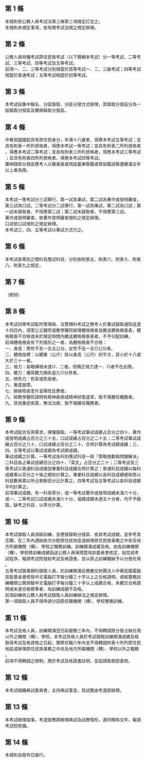 第 1 條
-------
本規則依公務人員考試法第三條第三項規定訂定之。  
本規則未規定事項，依有關考試法規之規定辦理。

第 2 條
-------
公務人員特種考試原住民族考試（以下簡稱本考試）分一等考試、二等考  
試、三等考試、四等考試及五等考試。  
前項一、二、三等考試分別相當於高等考試一、二、三級考試；四等考試  
相當於普通考試；五等考試相當於初等考試。

第 3 條
-------
本考試採集中報名、分區錄取、分區分發方式辦理，其錄取分發區分為一  
般錄取分發區及蘭嶼錄取分發區。

第 4 條
-------
中華民國國民具有原住民身分，年滿十八歲者，得應本考試五等考試；並  
具有附表一所列資格者，得應本考試一等考試；並具有附表二所列資格者  
，得應本考試二等考試；並具有附表三所列資格者，得應本考試三等考試  
；並具有附表四所列資格者，得應本考試四等考試。  
蘭嶼錄取分發區應考人以雅美族或現設臺東縣籍或曾設籍該縣連續滿五年  
以上者為限。

第 5 條
-------
本考試一等考試分三試舉行，第一試為筆試，第二試為著作或發明審查，  
第三試為口試。二等考試分二試舉行，第一試為筆試，第二試為口試；第  
一試未錄取者，不得應第二試；第二試未錄取者，不得應第三試。  
著作或發明審查，依著作發明審查規則之規定辦理。  
口試依口試規則之規定辦理。  
本考試三、四、五等考試以筆試方式行之。

第 6 條
-------
本考試各等別之類科及應試科目，分別依附表五、附表六、附表七、附表  
八、附表九之規定。

第 7 條
-------
（刪除）

第 8 條
-------
本考試四等考試監所管理員、法警類科考試之應考人於筆試錄取通知送達  
十四日內，須至公立醫院或教學醫院辦理體格檢查並繳送體格檢查表，體  
格檢查不合格或未於規定時間內繳送體格檢查表者，不予分配訓練。  
前項體格檢查有下列情形之一者，為體格檢查不合格：  
一、身高：男性不及一五五公分，女性不及一五○公分者。  
二、體格指標：以體重（公斤）除以身高（公尺）的平方，其小於十八或  
    大於三十一者。  
三、視力：各眼祼視未達○．二者。但矯正視力達一．○者不在此限。  
四、聽力：優耳聽力損失逾九○分貝者。  
五、辨色力：色盲或色弱者。  
六、重度肢障。  
七、肺結核痰塗片呈陽性反應者。  
八、經教學醫院證明有精神疾病或精神狀態違常，致不堪勝任職務者。  
九、其他重症疾患，無法治癒，致不堪勝任職務者。

第 9 條
-------
本考試配合任用需求，擇優錄取。一等考試筆試成績占百分之四十，著作  
或發明成績占百分之三十五，口試成績占百分之二十五；二等考試筆試成  
績占百分之八十，口試成績占百分之二十，合併計算為考試總成績；三、  
四、五等考試以筆試成績為考試總成績。  
筆試成績之計算，一等考試各科別應試科目一與「策略規劃與問題解決」  
二科目各占筆試成績百分之四十，「英文」占百分之二十；二等考試及三  
等考試以普通科目成績加專業科目成績合併計算之；普通科目成績以每科  
成績乘以百分之十後之總和計算之，專業科目成績以各科目成績總和除以  
科目數再乘以所占剩餘百分比計算之。四等考試及五等考試以各科目成績  
平均計算之。  
前項筆試成績，有一科為零分，或一等考試著作或發明成績未滿六十分，  
或一、二等考試口試成績未滿六十分，或總成績未達五十分者，均不予錄  
取。缺考之科目，以零分計算。

第 10 條
--------
本考試錄取人員須經訓練，並應按錄取分發區、依其考試成績，並參考其  
志願，在二年內遇缺依次分配原住民地區或辦理原住民族事務之中央及地  
方所屬機關（構）、學校之職務訓練。訓練期滿成績及格，由各訓練機關  
（構）、學校將訓練成績函送公務人員保障暨培訓委員會核定，始完成考  
試程序，報請考試院發給考試及格證書，並以原占訓練職缺予以分發任用  
。  
五等考試錄事類科錄取人員，於訓練期滿前應繳交財團法人中華民國電腦  
技能基金會核發中文電腦打字每分鐘三十字以上之合格證明，或經實務訓  
練機關公開測驗中文電腦打字每分鐘三十字以上成績合格，未繳交合格證  
明或未達合格標準者，為訓練成績不及格。  
前項訓練依公務人員考試錄取人員訓練辦法之規定辦理。  
第一項錄取人員不得申請分回原任職機關（構）、學校實務訓練。

第 11 條
--------
本考試及格人員，訓練期滿翌日起服務三年內，不得轉調原分發占缺任用  
以外之機關（構）、學校。本考試及格人員於考試錄取訓練期滿成績及格  
取得考試及格資格之日起，實際任職六年內並不得轉調附表十所列原住民  
地區或辦理原住民族事務之中央及地方所屬機關（構）、學校以外之職務  
。  
前項不得轉調之限制，應於考試及格證書註明，並函請銓敘部查照。

第 12 條
--------
本考試組織典試委員會，主持典試事宜，其試務由考選部辦理。

第 13 條
--------
本考試辦理竣事，考選部應將辦理典試及試務情形，連同關係文件，報請  
考試院核備。

第 14 條
--------
本規則自發布日施行。

